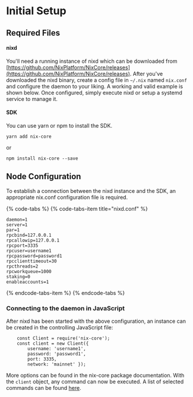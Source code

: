 # Initial Setup

## Required Files

#### nixd

You'll need a running instance of nixd which can be downloaded from [https://github.com/NixPlatform/NixCore/releases](https://github.com/NixPlatform/NixCore/releases). After you've downloaded the nixd binary, create a config file in `~/.nix` named `nix.conf` and configure the daemon to your liking. A working and valid example is shown below. Once configured, simply execute nixd or setup a systemd service to manage it.

#### SDK

You can use yarn or npm to install the SDK.

```text
yarn add nix-core
```

or

```text
npm install nix-core --save
```

## Node Configuration

To establish a connection between the nixd instance and the SDK, an appropriate nix.conf configuration file is required.

{% code-tabs %}
{% code-tabs-item title="nixd.conf" %}
```text
daemon=1
server=1
par=1
rpcbind=127.0.0.1
rpcallowip=127.0.0.1
rpcport=3335
rpcuser=username1
rpcpassword=password1
rpcclienttimeout=30
rpcthreads=2
rpcworkqueue=1000
staking=0
enableaccounts=1
```
{% endcode-tabs-item %}
{% endcode-tabs %}

### Connecting to the daemon in JavaScript

After nixd has been started with the above configuration, an instance can be created in the controlling JavaScript file:

```text
    const Client = require('nix-core');
    const client = new Client({
        username: 'username1',
        password: 'password1',
        port: 3335,
        network: 'mainnet' });
```

More options can be found in the nix-core package documentation. With the `client` object, any command can now be executed. A list of selected commands can be found [here](usage-guide.md).

